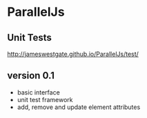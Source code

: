 ParallelJs
==========

Unit Tests
----------

http://jameswestgate.github.io/ParallelJs/test/

version 0.1
-----------

- basic interface
- unit test framework
- add, remove and update element attributes







